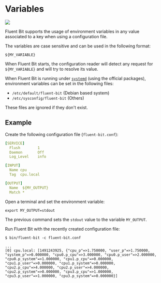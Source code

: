 # Variables

<img referrerpolicy="no-referrer-when-downgrade" src="https://static.scarf.sh/a.png?x-pxid=1731c7b5-34c6-424f-bfc6-88c2aa71e81f" />

Fluent Bit supports the usage of environment variables in any value associated to a key when using a configuration file.

The variables are case sensitive and can be used in the following format:

```text
${MY_VARIABLE}
```

When Fluent Bit starts, the configuration reader will detect any request for `${MY_VARIABLE}` and will try to resolve its value.

When Fluent Bit is running under [`systemd`](https://systemd.io/) (using the official packages), environment variables can be set in the following files:

- `/etc/default/fluent-bit` (Debian based system)
- `/etc/sysconfig/fluent-bit` (Others)

These files are ignored if they don't exist.

## Example

Create the following configuration file \(`fluent-bit.conf`\):

```yaml
[SERVICE]
  Flush        1
  Daemon       Off
  Log_Level    info

[INPUT]
  Name cpu
  Tag  cpu.local

[OUTPUT]
  Name  ${MY_OUTPUT}
  Match *
```

Open a terminal and set the environment variable:

```shell
export MY_OUTPUT=stdout
```

The previous command sets the `stdout` value to the variable `MY_OUTPUT`.

Run Fluent Bit with the recently created configuration file:

```shell
$ bin/fluent-bit -c fluent-bit.conf

...
[0] cpu.local: [1491243925, {"cpu_p"=>1.750000, "user_p"=>1.750000, "system_p"=>0.000000, "cpu0.p_cpu"=>3.000000, "cpu0.p_user"=>2.000000, "cpu0.p_system"=>1.000000, "cpu1.p_cpu"=>0.000000, "cpu1.p_user"=>0.000000, "cpu1.p_system"=>0.000000, "cpu2.p_cpu"=>4.000000, "cpu2.p_user"=>4.000000, "cpu2.p_system"=>0.000000, "cpu3.p_cpu"=>1.000000, "cpu3.p_user"=>1.000000, "cpu3.p_system"=>0.000000}]
```